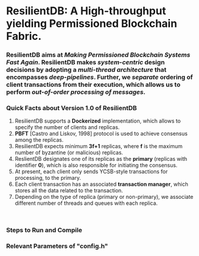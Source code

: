 # ResilientDB: A High-throughput yielding Permissioned Blockchain Fabric.

### ResilientDB aims at *Making Permissioned Blockchain Systems Fast Again*. ResilientDB makes *system-centric* design decisions by adopting a *multi-thread architecture* that encompasses *deep-pipelines*. Further, we *separate* ordering of client transactions from their execution, which allows us to perform *out-of-order processing of messages*.

### Quick Facts about Version 1.0 of ResilientDB
1. ResilientDB supports a **Dockerized** implementation, which allows to specify the number of clients and replicas.
2. **PBFT** [Castro and Liskov, 1998] protocol is used to achieve consensus among the replicas.
3. ResilientDB expects minimum **3f+1** replicas, where **f** is the maximum number of byzantine (or malicious) replicas.
4. ReslientDB designates one of its replicas as the **primary** (replicas with identifier **0**), which is also responsible for initiating the consensus.
5. At present, each client only sends YCSB-style transactions for processing, to the primary.
7. Each client transaction has an associated **transaction manager**, which stores all the data related to the transaction.
6. Depending on the type of replica (primary or non-primary), we associate different number of threads and queues with each replica.

<br/>

### Steps to Run and Compile


### Relevant Parameters of "config.h"

